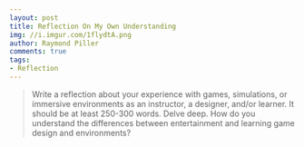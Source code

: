 ```yaml
---
layout: post
title: Reflection On My Own Understanding
img: //i.imgur.com/1flydtA.png
author: Raymond Piller
comments: true
tags:
- Reflection
---
```

> Write a reflection about your experience with games, simulations, or immersive environments as an instructor, a designer, and/or learner.
> It should be at least 250-300 words. Delve deep. How do you understand the differences between entertainment and learning game design and environments?